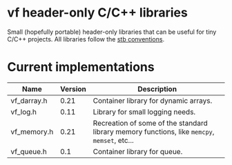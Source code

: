 # vf header-only C/C++ libraries
Small (hopefully portable) header-only libraries that can be useful for tiny C/C++ projects. All libraries follow the [stb conventions](https://github.com/nothings/stb/blob/master/docs/stb_howto.txt).

# Current implementations
| Name        | Version | Description                           |
| ----------- | ------- | ------------------------------------- |
| vf_darray.h | 0.21    | Container library for dynamic arrays. |
| vf_log.h    | 0.11    | Library for small logging needs.      |
| vf_memory.h | 0.21    | Recreation of some of the standard library memory         functions, like `memcpy`, `memset`, etc... |
| vf_queue.h | 0.1      | Container library for queue.          |
